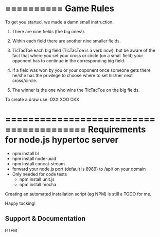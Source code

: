 ==========
Game Rules
==========

To get you started, we made a damn small instruction.

1) There are nine fields (the big ones!).

2) Within each field there are another nine smaller fields.

3) TicTacToe each big field (TicTacToe is a verb now), but be aware of the fact that where you set your cross 
   or circle (on a small field) your opponent has to continue in the corresponding big field.

4) If a field was won by you or your opponent once someone gets there he/she has the
   privilege to choose where to set his/her next cross/circle.

5) The winner is the one who wins the TicTacToe on the big fields.

To create a draw use: 
OXX
XOO
OXX

========================================
Requirements for node.js hypertoc server
========================================
* npm install bl
* npm install node-uuid
* npm install concat-stream
* forward your node.js port (default is 8989) to /api/ on your domain
* Only needed for code tests
  * npm install unit.js
  * npm install mocha
  
Creating an automated installation script (eg NPM) is still a TODO for me.

Happy tocking!


## Support & Documentation
RTFM


